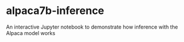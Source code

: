 # alpaca7b-inference
An interactive Jupyter notebook to demonstrate how inference with the Alpaca model works
